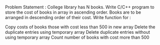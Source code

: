 Problem Statement :
College library has N books. Write C/C++ program to store the cost of books in array in ascending order. Books are to be arranged in descending order of their cost. Write function for :

Copy costs of books those with cost less than 500 in new array
Delete the duplicate entries using temporary array
Delete duplicate entries without using temporary array
Count number of books with cost more than 500
